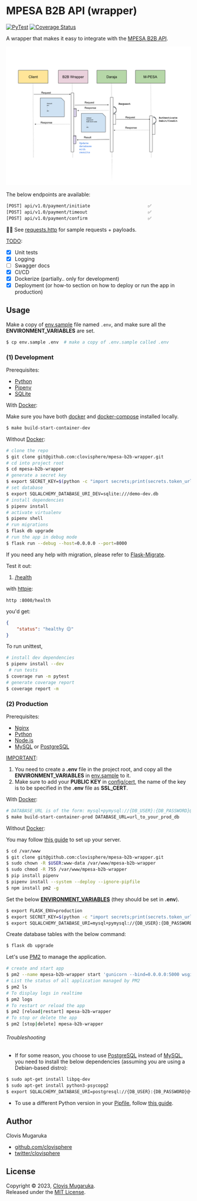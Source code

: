 # MPESA B2B API (wrapper)

[![PyTest](https://github.com/clovisphere/mpesa-b2b-wrapper/actions/workflows/pytest.yml/badge.svg?branch=main)](https://github.com/clovisphere/mpesa-b2b-wrapper/actions/workflows/pytest.yml)
[![Coverage Status](https://coveralls.io/repos/github/clovisphere/mpesa-b2b-wrapper/badge.svg?branch=main)](https://coveralls.io/github/clovisphere/mpesa-b2b-wrapper?branch=main)

A wrapper that makes it easy to integrate with the [MPESA B2B API](https://developer.safaricom.co.ke/Documentation).

![(simple) B2B Flow](docs/b2b_flow.svg)

The below endpoints are available:

```bash
[POST] api/v1.0/payment/initiate                      ✅
[POST] api/v1.0/payment/timeout                       ✅
[POST] api/v1.0/payment/confirm                       ✅
````

☝🏽 See [requests.http](requests.http) for sample requests + payloads.

<u>TODO</u>:

- [x] Unit tests
- [x] Logging
- [ ] Swagger docs
- [x] CI/CD
- [x] Dockerize (partially.. only for development)
- [x] Deployment (or how-to section on how to deploy or run the app in production)

## Usage

Make a copy of [env.sample](env.sample) file named `.env`, and make sure all the **ENVIRONMENT_VARIABLES** are set.

```bash
$ cp env.sample .env  # make a copy of .env.sample called .env
```

### (1) Development

Prerequisites:

- [Python](https://www.python.org/downloads/release/python-3112/)
- [Pipenv](https://pipenv.pypa.io/en/latest/)
- [SQLite](https://www.sqlite.org/index.html)

With [Docker](https://www.docker.com/):

Make sure you have both [docker](https://www.docker.com/) and 
[docker-compose](https://docs.docker.com/compose/) installed locally.

```bash
$ make build-start-container-dev
````

Without [Docker](https://www.docker.com/):

```bash
# clone the repo
$ git clone git@github.com:clovisphere/mpesa-b2b-wrapper.git
# cd into project root
$ cd mpesa-b2b-wrapper
# generate a secret key
$ export SECRET_KEY=$(python -c "import secrets;print(secrets.token_urlsafe(16))")
# set database
$ export SQLALCHEMY_DATABASE_URI_DEV=sqlite:///demo-dev.db
# install dependencies
$ pipenv install
# activate virtualenv
$ pipenv shell
# run migrations
$ flask db upgrade
# run the app in debug mode
$ flask run --debug --host=0.0.0.0 --port=8000
```

If you need any help with migration, please refer to [Flask-Migrate](https://flask-migrate.readthedocs.io/en/latest/).

Test it out:

1. [/health](http://localhost:8000/health)

with [httpie](https://httpie.io/):

```http :8000/health```

you'd get:

```json
{
    "status": "healthy 😊"
}
```

To run unittest,

```bash
# install dev dependencies
$ pipenv install --dev
 # run tests
$ coverage run -m pytest
# generate coverage report
$ coverage report -m
```


### (2) Production

Prerequisites:

- [Nginx](https://www.nginx.com/)
- [Python](https://www.python.org/downloads/release/python-3112/)
- [Node.js](https://nodejs.org/en/)
- [MySQL](https://www.mysql.com/) or [PostgreSQL](https://www.postgresql.org/)

<u>IMPORTANT</u>:

1. You need to create a **.env** file in the project root, and copy all the **ENVIRONMENT_VARIABLES** in [env.sample](./env.sample) to it.
2. Make sure to add your **PUBLIC KEY** in [config/cert](config/cert), the name of the key is to be specified in the **.env** file as **SSL_CERT**.

With [Docker](https://www.docker.com/):

```bash
# DATABASE_URL is of the form: mysql+pymysql://{DB_USER}:{DB_PASSWORD}@{DB_HOST}/{DB_NAME}
$ make build-start-container-prod DATABASE_URL=url_to_your_prod_db
```

Without [Docker](https://www.docker.com/):

You may follow [this guide](https://www.digitalocean.com/community/tutorials/how-to-serve-flask-applications-with-gunicorn-and-nginx-on-ubuntu-18-04) to set up your server.


```bash
$ cd /var/www
$ git clone git@github.com:clovisphere/mpesa-b2b-wrapper.git
$ sudo chown -R $USER:www-data /var/www/mpesa-b2b-wrapper
$ sudo chmod -R 755 /var/www/mpesa-b2b-wrapper
$ pip install pipenv
$ pipenv install --system --deploy --ignore-pipfile
$ npm install pm2 -g
```

Set the below <u>**ENVIRONMENT_VARIABLES**</u> (they should be set in **.env**).

```bash
$ export FLASK_ENV=production
$ export SECRET_KEY=$(python -c "import secrets;print(secrets.token_urlsafe(16))") 
$ export SQLALCHEMY_DATABASE_URI=mysql+pymysql://{DB_USER}:{DB_PASSWORD}@{DB_HOST}/{DB_NAME}
```

Create database tables with the below command:

```bash
$ flask db upgrade
```

Let's use [PM2](https://pm2.keymetrics.io/) to manage the application.

```bash
# create and start app
$ pm2 --name mpesa-b2b-wrapper start 'gunicorn --bind=0.0.0.0:5000 wsgi:app --workers=4 --timeout=120 --log-level=info'
# List the status of all application managed by PM2
$ pm2 ls
# To display logs in realtime
$ pm2 logs
# To restart or reload the app
$ pm2 [reload|restart] mpesa-b2b-wrapper
# To stop or delete the app
$ pm2 [stop|delete] mpesa-b2b-wrapper
```

###### Troubleshooting

- If for some reason, you choose to use [PostgreSQL](https://www.postgresql.org/)
instead of [MySQL](https://www.mysql.com/), you need to install the
below dependencies (assuming you are using a Debian-based distro):

```bash
$ sudo apt-get install libpq-dev
$ sudo apt-get install python3-psycopg2
$ export SQLALCHEMY_DATABASE_URI=postgresql://{DB_USER}:{DB_PASSWORD}@{DB_HOST}/{DB_NAME}
```

- To use a different Python version in your [Pipfile](./Pipfile), follow [this guide](https://bilard.medium.com/change-python-version-in-pipenv-1ac7b8f9b7b9).

## Author

Clovis Mugaruka

- [github.com/clovisphere](https://github.com/clovisphere)
- [twitter/clovisphere](https://twitter.com/clovisphere)

## License

Copyright ©️ 2023, [Clovis Mugaruka](https://clovisphere.com).\
Released under the [MIT License](LICENSE).

